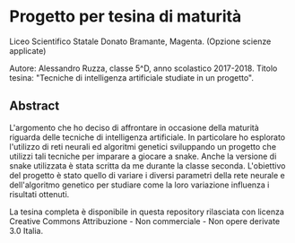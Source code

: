 # Progetto per tesina di maturità
Liceo Scientifico Statale Donato Bramante, Magenta. (Opzione scienze applicate)


Autore: Alessandro Ruzza, classe 5^D, anno scolastico 2017-2018.
Titolo tesina: "Tecniche di intelligenza artificiale studiate in un progetto".

## Abstract
L'argomento che ho deciso di affrontare in occasione della maturità riguarda delle tecniche di intelligenza artificiale. In particolare ho esplorato l'utilizzo di reti neurali ed algoritmi genetici sviluppando un progetto che utilizzi tali tecniche per imparare a giocare a snake. Anche la versione di snake utilizzata è stata scritta da me durante la classe seconda. L'obiettivo del progetto è stato quello di variare i diversi parametri della rete neurale e dell'algoritmo genetico per studiare come la loro variazione influenza i risultati ottenuti.


La tesina completa è disponibile in questa repository rilasciata con licenza Creative Commons Attribuzione - Non commerciale - Non opere derivate 3.0 Italia.


